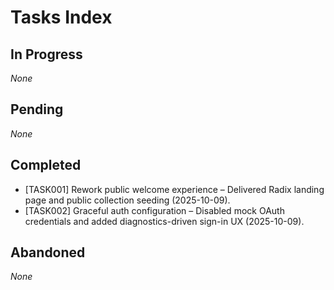 # Tasks Index

## In Progress

_None_

## Pending

_None_

## Completed

- [TASK001] Rework public welcome experience – Delivered Radix landing page and public collection seeding (2025-10-09).
- [TASK002] Graceful auth configuration – Disabled mock OAuth credentials and added diagnostics-driven sign-in UX (2025-10-09).

## Abandoned

_None_
